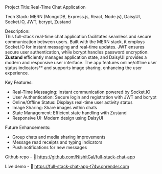 Project Title:Real-Time Chat Application

Tech Stack: MERN (MongoDB, Express.js, React, Node.js), DaisyUI, Socket.IO, JWT, bcrypt, Zustand

Description:  
This full-stack real-time chat application facilitates seamless and secure communication between users. Built with the MERN stack, it employs Socket.IO for instant messaging and real-time updates. JWT ensures secure user authentication, while bcrypt handles password encryption. **Zustand** efficiently manages application state, and DaisyUI provides a modern and responsive user interface. The app features online/offline user status indicators** and supports image sharing, enhancing the user experience.

Key Features:
- Real-Time Messaging: Instant communication powered by Socket.IO  
- User Authentication: Secure login and registration with JWT and bcrypt  
- Online/Offline Status: Displays real-time user activity status  
- Image Sharing: Share images within chats  
- State Management: Efficient state handling with Zustand  
- Responsive UI: Modern design using DaisyUI  

Future Enhancements: 
- Group chats and media sharing improvements  
- Message read receipts and typing indicators  
- Push notifications for new messages  

Github repo - 
🔗 https://github.com/NishitGal/full-stack-chat-app

Live demo -
🔗 https://full-stack-chat-app-t74w.onrender.com
